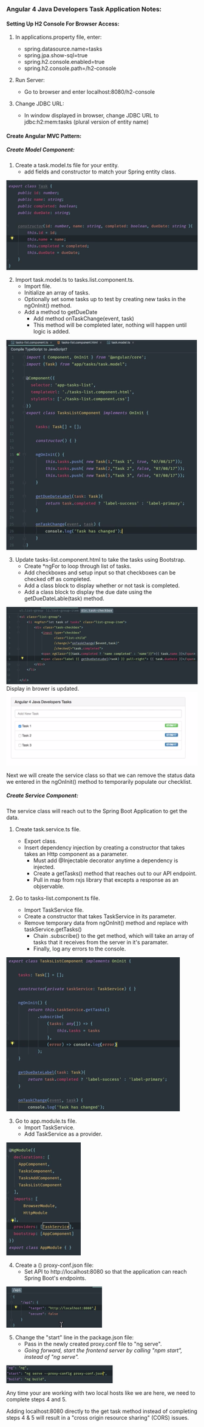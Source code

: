 ### Angular 4 Java Developers Task Application Notes:  

#### Setting Up H2 Console For Browser Access:  
1. In applications.property file, enter:  
   * spring.datasource.name=tasks
   * spring.jpa.show-sql=true
   * spring.h2.console.enabled=true
   * spring.h2.console.path=/h2-console  

2. Run Server: 
   * Go to browser and enter localhost:8080/h2-console  

3. Change JDBC URL:  
   * In window displayed in browser, change JDBC URL to jdbc:h2:mem:tasks (plural version of entity name) 

#### Create Angular MVC Pattern:  
##### Create Model Component:
1. Create a task.model.ts file for your entity.
   * add fields and constructor to match your Spring entity class.  

![](Images/2019-12-24-14-45-57.png) 

2. Import task.model.ts to tasks.list.component.ts.  
     * Import file.  
    * Initialize an array of tasks.  
    * Optionally set some tasks up to test by creating new tasks in the ngOnInit() method. 
    * Add a method to getDueDate
      * Add method onTaskChange(event, task)  
      * This method will be completed later, nothing will happen until logic is added.  

![](Images/2019-12-24-15-14-56.png)  

3. Update tasks-list.component.html to take the tasks using Bootstrap.  
   * Create *ngFor to loop through list of tasks. 
   * Add checkboxes and setup input so that checkboxes can be checked off as completed.  
   * Add a class block to display whether or not task is completed.  
   * Add a class block to display the due date using the getDueDateLable(task) method.  
  
![](Images/2019-12-24-15-10-03.png)  
Display in brower is updated.
![](Images/2019-12-24-15-20-05.png)  

Next we will create the service class so that we can remove the status data we entered in the ngOnInit() method to temporarily populate our checklist.  

##### Create Service Component:  
The service class will reach out to the Spring Boot Application to get the data.  

1. Create task.service.ts file.  
   * Export class.
   * Insert dependency injection by creating a constructor that takes takes an Http component as a parameter.  
     * Must add @Injectable decorator anytime a dependency is injected.  
     * Create a getTasks() method that reaches out to our API endpoint.  
     * Pull in map from rxjs library that excepts a response as an objservable. 
   
2. Go to tasks-list.component.ts file.  
   * Import TaskService file.  
   * Create a constructor that takes TaskService in its parameter.  
   * Remove temporary data from ngOnInit() method and replace with taskService.getTasks()  
     * Chain .subscribe() to the get method, which will take an array of tasks that it receives from the server in it's paramater.
     * Finally, log any errors to the console.  

![](Images/2019-12-24-15-47-21.png)  

3. Go to app.module.ts file.  
   * Import TaskService.
   * Add TaskService as a provider. 
   
![](Images/2019-12-24-15-41-58.png) 

4. Create a () proxy-conf.json file:  
   * Set API to http://localhost:8080 so that the application can reach Spring Boot's endpoints.  

![](Images/2019-12-24-16-43-02.png)  

5. Change the "start" line in the package.json file:  
   * Pass in the newly created proxy.conf file to "ng serve".
   * *Going forward, start the frontend server by calling "npm start", instead of "ng serve".*  

![](Images/2019-12-24-16-47-45.png)  

Any time your are working with two local hosts like we are here, we need to complete steps 4 and 5. 

Adding localhost:8080 directly to the get task method instead of completing steps 4 & 5 will result in a "cross origin resource sharing" (CORS) issues.
 



